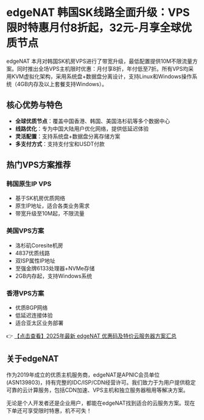 # edgeNAT 韩国SK线路全面升级：VPS限时特惠月付8折起，32元-月享全球优质节点

edgeNAT 本月对韩国SK机房VPS进行了带宽升级，最低配置提供10M不限流量方案。同时推出全场VPS主机限时优惠：月付享8折，年付低至7折。所有VPS均采用KVM虚拟化架构，采用系统盘+数据盘分离设计，支持Linux和Windows操作系统（4GB内存及以上套餐支持Windows）。

## 核心优势与特色

- **全球优质节点**：覆盖中国香港、韩国、美国洛杉矶等多个数据中心
- **线路优化**：专为中国大陆用户优化网络，提供低延迟体验
- **灵活配置**：支持系统盘+数据盘分离存储方案
- **多支付方式**：支持支付宝和USDT付款

## 热门VPS方案推荐

### 韩国原生IP VPS
- 基于SK机房优质网络
- 原生IP地址，适合各类业务需求
- 带宽升级至10M起，不限流量

### 美国VPS方案
- 洛杉矶Coresite机房
- 4837优质线路
- 双ISP属性IP地址
- 至强金牌6133处理器+NVMe存储
- 2GB内存起，支持Windows系统

### 香港VPS方案
- 优质BGP网络
- 低延迟连接体验
- 适合亚太区业务部署

👉 [【点击查看】2025年最新 edgeNAT 优惠码及特价云服务器方案汇总](https://bit.ly/edgenat)

## 关于edgeNAT
作为2019年成立的优质主机服务商，edgeNAT是APNIC会员单位(ASN139803)，持有完整的IDC/ISP/CDN经营许可。我们致力于为用户提供稳定可靠的云计算服务，包括CDN加速、VPS主机和独立服务器租用等解决方案。

无论是个人开发者还是企业用户，都能在edgeNAT找到适合的云服务方案。现在下单还可享受限时特惠，机不可失！